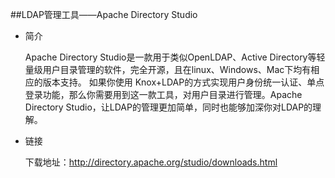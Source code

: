 ##LDAP管理工具——Apache Directory Studio

* 简介
   
    Apache Directory Studio是一款用于类似OpenLDAP、Active Directory等轻量级用户目录管理的软件，完全开源，且在linux、Windows、Mac下均有相应的版本支持。
    如果你使用 Knox+LDAP的方式实现用户身份统一认证、单点登录功能，那么你需要用到这一款工具，对用户目录进行管理。Apache Directory Studio，让LDAP的管理更加简单，同时也能够加深你对LDAP的理解。

* 链接
    
    下载地址：http://directory.apache.org/studio/downloads.html